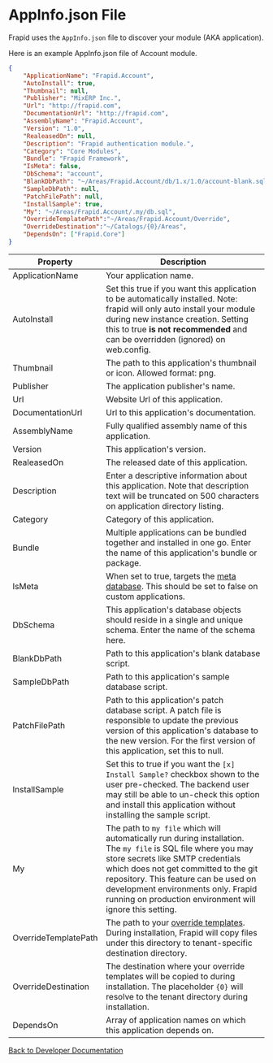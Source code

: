 # AppInfo.json File

Frapid uses the `AppInfo.json` file to discover your module (AKA application).

Here is an example AppInfo.json file of Account module.

```json
{
	"ApplicationName": "Frapid.Account",
	"AutoInstall": true,
	"Thumbnail": null,
	"Publisher": "MixERP Inc.",
	"Url": "http://frapid.com",
	"DocumentationUrl": "http://frapid.com",
	"AssemblyName": "Frapid.Account",
	"Version": "1.0",
	"RealeasedOn": null,
	"Description": "Frapid authentication module.",
	"Category": "Core Modules",
	"Bundle": "Frapid Framework",
    "IsMeta": false,
	"DbSchema": "account",
	"BlankDbPath": "~/Areas/Frapid.Account/db/1.x/1.0/account-blank.sql",
	"SampleDbPath": null,
	"PatchFilePath": null,
	"InstallSample": true,
	"My": "~/Areas/Frapid.Account/.my/db.sql",
    "OverrideTemplatePath":"~/Areas/Frapid.Account/Override",
    "OverrideDestination":"~/Catalogs/{0}/Areas",
	"DependsOn": ["Frapid.Core"]
}
```

| Property  | Description |
| --- | --- |
| ApplicationName | Your application name. |
| AutoInstall | Set this true if you want this application to be automatically installed. Note: frapid will only auto install your module during new instance creation. Setting this to true **is not recommended** and can be overridden (ignored) on web.config. |
| Thumbnail | The path to this application's thumbnail or icon. Allowed format: png. |
| Publisher | The application publisher's name. |
| Url | Website Url of this application. |
| DocumentationUrl | Url to this application's documentation. |
| AssemblyName | Fully qualified assembly name of this application. |
| Version | This application's version. |
| RealeasedOn | The released date of this application. |
| Description | Enter a descriptive information about this application. Note that description text will be truncated on 500 characters on application directory listing. |
| Category | Category of this application. |
| Bundle | Multiple applications can be bundled together and installed in one go. Enter the name of this application's bundle or package. |
| IsMeta | When set to true, targets the [meta database](../configs/DbServer.config.md). This should be set to false on custom applications. |
| DbSchema | This application's database objects should reside in a single and unique schema. Enter the name of the schema here. |
| BlankDbPath | Path to this application's blank database script. |
| SampleDbPath | Path to this application's sample database script. |
| PatchFilePath | Path to this application's patch database script. A patch file is responsible to update the previous version of this application's database to the new version. For the first version of this application, set this to null. |
| InstallSample | Set this to true if you want the `[x] Install Sample?` checkbox shown to the user pre-checked. The backend user may still be able to un-check this option and install this application without installing the sample script. |
| My | The path to `my file` which will automatically run during installation. The `my file` is SQL file where you may store secrets like SMTP credentials which does not get committed to the git repository. This feature can be used on development environments only. Frapid running on production environment will ignore this setting. |
| OverrideTemplatePath | The path to your [override templates](overrides.md). During installation, Frapid will copy files under this directory to tenant-specific destination directory. |
| OverrideDestination | The destination where your override templates will be copied to during installation. The placeholder `{0}` will resolve to the tenant directory during installation. |
| DependsOn | Array of application names on which this application depends on. |

[Back to Developer Documentation](README.md)